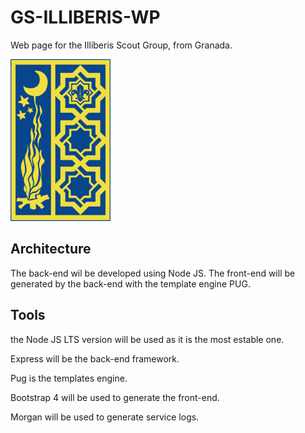 # GS-ILLIBERIS-WP

Web page for the Illíberis Scout Group, from Granada.

![logo del grupo](./src/public/images/logo.jpg)

## Architecture

The back-end wil be developed using Node JS. The front-end will be generated by the back-end with the template engine PUG.


## Tools

the Node JS LTS version will be used as it is the most estable one.

Express will be the back-end framework.

Pug is the templates engine.

Bootstrap 4 will be used to generate the front-end.

Morgan will be used to generate service logs.